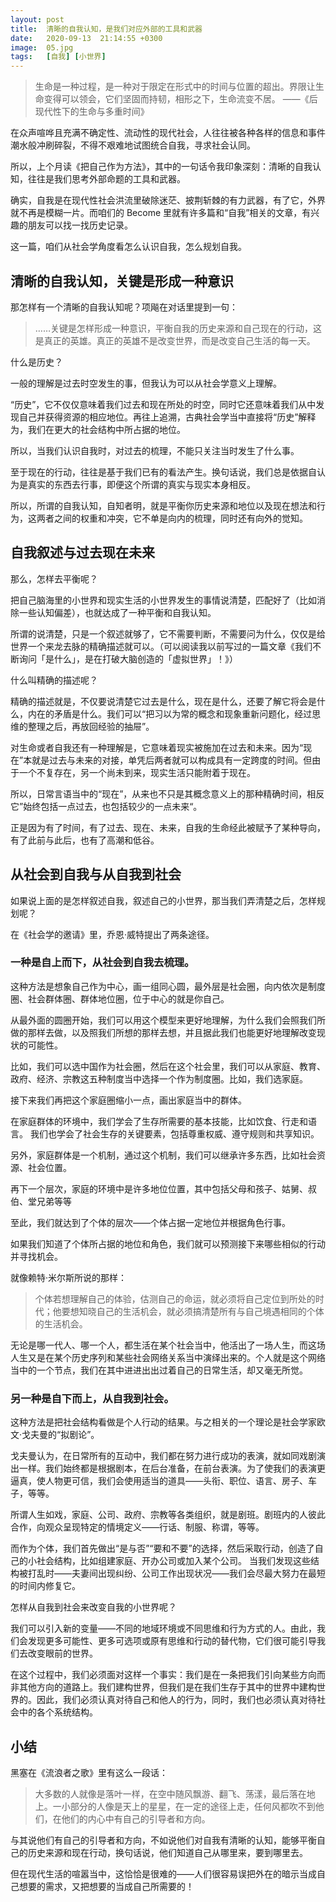 ```yaml
---
layout: post
title:  清晰的自我认知，是我们对应外部的工具和武器
date:   2020-09-13  21:14:55 +0300
image:  05.jpg
tags:   [自我] [小世界]
---
```


> 生命是一种过程，是一种对于限定在形式中的时间与位置的超出。界限让生命变得可以领会，它们坚固而持韧，相形之下，生命流变不居。
——《后现代性下的生命与多重时间》

在众声喧哗且充满不确定性、流动性的现代社会，人往往被各种各样的信息和事件潮水般冲刷碎裂，不得不艰难地试图统合自我，寻求社会认同。

所以，上个月读《把自己作为方法》，其中的一句话令我印象深刻：清晰的自我认知，往往是我们思考外部命题的工具和武器。

确实，自我是在现代性社会洪流里破除迷茫、披荆斩棘的有力武器，有了它，外界就不再是模糊一片。而咱们的 Become 里就有许多篇和“自我”相关的文章，有兴趣的朋友可以找一找历史记录。

这一篇，咱们从社会学角度看怎么认识自我，怎么规划自我。

## 清晰的自我认知，关键是形成一种意识

那怎样有一个清晰的自我认知呢？项飚在对话里提到一句：

>……关键是怎样形成一种意识，平衡自我的历史来源和自己现在的行动，这是真正的英雄。真正的英雄不是改变世界，而是改变自己生活的每一天。

什么是历史？

一般的理解是过去时空发生的事，但我认为可以从社会学意义上理解。

“历史”，它不仅仅意味着我们过去和现在所处的时空，同时它还意味着我们从中发现自己并获得资源的相应地位。再往上追溯，古典社会学当中直接将“历史”解释为，我们在更大的社会结构中所占据的地位。

所以，当我们认识自我时，对过去的梳理，不能只关注当时发生了什么事。

至于现在的行动，往往是基于我们已有的看法产生。换句话说，我们总是依据自认为是真实的东西去行事，即便这个所谓的真实与现实本身相反。

所以，所谓的自我认知，自知者明，就是平衡你历史来源和地位以及现在想法和行为，这两者之间的权重和冲突，它不单是向内的梳理，同时还有向外的觉知。


## 自我叙述与过去现在未来

那么，怎样去平衡呢？

把自己脑海里的小世界和现实生活的小世界发生的事情说清楚，匹配好了（比如消除一些认知偏差），也就达成了一种平衡和自我认知。

所谓的说清楚，只是一个叙述就够了，它不需要判断，不需要问为什么，仅仅是给世界一个来龙去脉的精确描述就可以。（可以阅读我以前写过的一篇文章《我们不断询问「是什么」，是在打破大脑创造的「虚拟世界」！》）

什么叫精确的描述呢？

精确的描述就是，不仅要说清楚它过去是什么，现在是什么，还要了解它将会是什么，内在的矛盾是什么。我们可以“把习以为常的概念和现象重新问题化，经过思维的整理之后，再放回经验的抽屉”。

对生命或者自我还有一种理解是，它意味着现实被施加在过去和未来。因为“现在”本就是过去与未来的对接，单凭后两者就可以构成具有一定跨度的时间。但由于一个不复存在，另一个尚未到来，现实生活只能附着于现在。

所以，日常言语当中的“现在”，从来也不只是其概念意义上的那种精确时间，相反它”始终包括一点过去，也包括较少的一点未来“。

正是因为有了时间，有了过去、现在、未来，自我的生命经此被赋予了某种导向，有了此前与此后，也有了高潮和低谷。

##  从社会到自我与从自我到社会

如果说上面的是怎样叙述自我，叙述自己的小世界，那当我们弄清楚之后，怎样规划呢？

在《社会学的邀请》里，乔恩·威特提出了两条途径。

### 一种是自上而下，从社会到自我去梳理。

这种方法是想象自己作为中心，画一组同心圆，最外层是社会圈，向内依次是制度圈、社会群体圈、群体地位圈，位于中心的就是你自己。

从最外面的圆圈开始，我们可以用这个模型来更好地理解，为什么我们会照我们所做的那样去做，以及照我们所想的那样去想，并且据此我们也能更好地理解改变现状的可能性。

比如，我们可以选中国作为社会圈，然后在这个社会里，我们可以从家庭、教育、政府、经济、宗教这五种制度当中选择一个作为制度圈。比如，我们选家庭。

接下来我们再把这个家庭圈缩小一点，画出家庭当中的群体。

在家庭群体的环境中，我们学会了生存所需要的基本技能，比如饮食、行走和语言。 我们也学会了社会生存的关键要素，包括尊重权威、遵守规则和共享知识。

另外，家庭群体是一个机制，通过这个机制，我们可以继承许多东西，比如社会资源、社会位置。

再下一个层次，家庭的环境中是许多地位位置，其中包括父母和孩子、姑舅、叔伯、堂兄弟等等

至此，我们就达到了个体的层次——个体占据一定地位并根据角色行事。

如果我们知道了个体所占据的地位和角色，我们就可以预测接下来哪些相似的行动并寻找机会。

就像赖特·米尔斯所说的那样：

>个体若想理解自己的体验，估测自己的命运，就必须将自己定位到所处的时代；他要想知晓自己的生活机会，就必须搞清楚所有与自己境遇相同的个体的生活机会。

无论是哪一代人、哪一个人，都生活在某个社会当中，他活出了一场人生，而这场人生又是在某个历史序列和某些社会网络关系当中演绎出来的。个人就是这个网络当中的一个节点，我们在其中进进出出过着自己的日常生活，却又毫无所觉。

### 另一种是自下而上，从自我到社会。

这种方法是把社会结构看做是个人行动的结果。与之相关的一个理论是社会学家欧文·戈夫曼的“拟剧论”。
 
戈夫曼认为，在日常所有的互动中，我们都在努力进行成功的表演，就如同戏剧演出一样。我们始终都是根据剧本，在后台准备，在前台表演。为了使我们的表演更逼真，使人物更可信，我们会使用适当的道具——头衔、职位、语言、房子、车子，等等。

所谓人生如戏，家庭、公司、政府、宗教等各类组织，就是剧班。剧班内的人彼此合作，向观众呈现特定的情境定义——行话、制服、称谓，等等。

而作为个体，我们首先做出“是与否”“要和不要”的选择，然后采取行动，创造了自己的小社会结构，比如组建家庭、开办公司或加入某个公司。
当我们发现这些结构被打乱时——夫妻间出现纠纷、公司工作出现状况——我们会尽最大努力在最短的时间内修复它。

怎样从自我到社会来改变自我的小世界呢？

我们可以引入新的变量——不同的地域环境或不同思维和行为方式的人。由此，我们会发现更多可能性、更多可选项或原有思维和行动的替代物，它们很可能引导我们去改变眼前的世界。

在这个过程中，我们必须面对这样一个事实：我们是在一条把我们引向某些方向而非其他方向的道路上。我们建构世界，但我们是在我们生存于其中的世界中建构世界的。因此，我们必须认真对待自己和他人的行为，同时，我们也必须认真对待社会中的各个系统结构。

## 小结
黑塞在《流浪者之歌》里有这么一段话：

> 大多数的人就像是落叶一样，在空中随风飘游、翻飞、荡漾，最后落在地上。一小部分的人像是天上的星星，在一定的途径上走，任何风都吹不到他们，在他们的内心中有自己的引导者和方向。 

与其说他们有自己的引导者和方向，不如说他们对自我有清晰的认知，能够平衡自己的历史来源和现在行动，换句话说，他们知道自己从哪里来，要到哪里去。

但在现代生活的喧嚣当中，这恰恰是很难的——人们很容易误把外在的暗示当成自己想要的需求，又把想要的当成自己所需要的！
